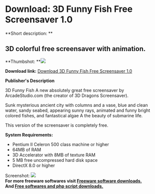 # Download: 3D Funny Fish Free Screensaver 1.0

**Short description: **

## 3D colorful free screensaver with animation.

  
**Thumbshot: **![](http://www.freewarefiles.com/screenshot/3dfunnyfish_md.jpg)   
  
**Download link:** [Download 3D Funny Fish Free Screensaver 1.0](http://freesoftwares.boysofts.com/3D-Funny-Fish-Free-Screensaver_program_34679.html)  
  

**Publisher's Description**  
  

3D Funny Fish A new absolutely great free screensaver by ArcadeStudio.com (the
creator of 3D Dragons Screensaver).

Sunk mysterious ancient city with columns and a vase, blue and clean water,
sandy seabed, appearing sunny rays, animated and funny bright colored fishes,
and fantastical algae A the beauty of submarine life.

This version of the screensaver is completely free.

**System Requirements:**

  * Pentium II Celeron 500 class machine or higher 
  * 64MB of RAM 
  * 3D Accelerator with 8MB of texture RAM 
  * 5 MB free uncompressed hard disk space 
  * DirectX 8.0 or higher 

  
  
Screenshot: ![](http://www.freewarefiles.com/screenshot/3dfunnyfish.jpg)  
**For more freeware softwares visit [Freeware software downloads.](http://freesoftwares.boysofts.com/)**   
**And [Free softwares and php script downloads.](http://www.boysofts.com/)**

